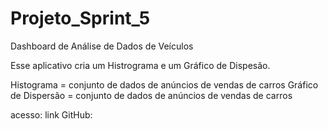 # Projeto_Sprint_5
Dashboard de Análise de Dados de Veículos

Esse aplicativo cria um Histrograma e um Gráfico de Dispesão.

Histograma = conjunto de dados de anúncios de vendas de carros
Gráfico de Dispersão = conjunto de dados de anúncios de vendas de carros

acesso:
link GitHub: 
